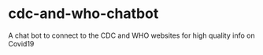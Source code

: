 # cdc-and-who-chatbot
A chat bot to connect to the CDC and WHO websites for high quality info on Covid19
